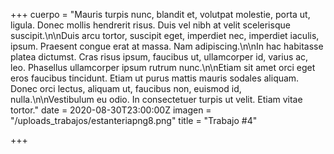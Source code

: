 +++
cuerpo = "Mauris turpis nunc, blandit et, volutpat molestie, porta ut, ligula. Donec mollis hendrerit risus. Duis vel nibh at velit scelerisque suscipit.\n\nDuis arcu tortor, suscipit eget, imperdiet nec, imperdiet iaculis, ipsum. Praesent congue erat at massa. Nam adipiscing.\n\nIn hac habitasse platea dictumst. Cras risus ipsum, faucibus ut, ullamcorper id, varius ac, leo. Phasellus ullamcorper ipsum rutrum nunc.\n\nEtiam sit amet orci eget eros faucibus tincidunt. Etiam ut purus mattis mauris sodales aliquam. Donec orci lectus, aliquam ut, faucibus non, euismod id, nulla.\n\nVestibulum eu odio. In consectetuer turpis ut velit. Etiam vitae tortor."
date = 2020-08-30T23:00:00Z
imagen = "/uploads_trabajos/estanteriapng8.png"
title = "Trabajo #4"

+++
